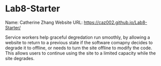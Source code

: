 # Lab8-Starter

Name: Catherine Zhang
Website URL: https://caz002.github.io/Lab8-Starter/

Service workers help graceful degredation run smoothly, by allowing a website to return to a previous state if the software comapny decides to degrade it to offline, or needs to turn the site offline to modify the code. This allows users to continue using the site to a limited capacity while the site degrades.